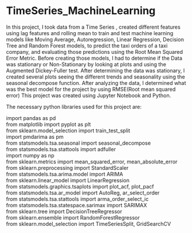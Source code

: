 # TimeSeries_MachineLearning
In this project, I took data from a Time Series , created different features using lag features and rolling mean to train and test machine learning models like Moving Average, Autoregression, Linear Regression, Decision Tree and Random Forest models, to predict the taxi orders of a taxi company, and evaluating those predictions using the Root Mean Squared Error Metric. Before creating those models, I had to determine if the Data was stationary or Non-Stationary by looking at plots and using the Augmented Dickey-Fuller test. After determining the data was stationary, I created several plots seeing the different trends and seasonality using the seasonal decompose function. After analyzing the data, I determined what was the best model for the project by using RMSE(Root mean squared error) This project was created using Jupyter Notebook and Python.

The necessary python libraries used for this project are:

import pandas as pd  
from matplotlib import pyplot as plt  
from sklearn.model_selection import train_test_split  
import pmdarima as pm  
from statsmodels.tsa.seasonal import seasonal_decompose  
from statsmodels.tsa.stattools import adfuller  
import numpy as np  
from sklearn.metrics import mean_squared_error, mean_absolute_error  
from sklearn.preprocessing import StandardScaler  
from statsmodels.tsa.arima.model import ARIMA  
from sklearn.linear_model import LinearRegression  
from statsmodels.graphics.tsaplots import plot_acf, plot_pacf  
from statsmodels.tsa.ar_model import AutoReg, ar_select_order  
from statsmodels.tsa.stattools import arma_order_select_ic  
from statsmodels.tsa.statespace.sarimax import SARIMAX  
from sklearn.tree import DecisionTreeRegressor  
from sklearn.ensemble import RandomForestRegressor  
from sklearn.model_selection import TimeSeriesSplit, GridSearchCV  
